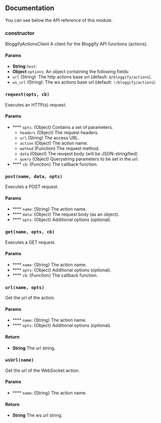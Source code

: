 ## Documentation

You can see below the API reference of this module.

### constructor

BloggifyActionsClient
A client for the Bloggify API functions (actions).

#### Params

- **String** `host`:
- **Object** `options`: An object containing the following fields:
 - `url` (String): The http actions base url (default: `@/bloggify/actions`).
 - `ws_url` (String): The ws actions base url (default: `!/bloggify/actions`).

### `request(opts, cb)`
Executes an HTTP(s) request.

#### Params

- **** `opts`: {Object} Contains a set of parameters.
  - `headers` (Object)    The request headers.
  - `url`     (String)    The access URL.
  - `action`  (Object)    The action name.
  - `method`  (Function)  The request method.
  - `data`    (Object)    The reuqest body (will be JSON-stringified)
  - `query`   (Object)    Querystring parameters to be set in the url.
- **** `cb`: {Function} The callback function.

### `post(name, data, opts)`
Executes a POST request.

#### Params

- **** `name`: {String} The action name.
- **** `data`: {Object} The request body (as an object).
- **** `opts`: {Object} Additional options (optional).

### `get(name, opts, cb)`
Executes a GET request.

#### Params

- **** `name`: {String} The action name.
- **** `opts`: {Object} Additional options (optional).
- **** `cb`: {Function} The callback function.

### `url(name, opts)`
Get the url of the action.

#### Params

- **** `name`: {String} The action name.
- **** `opts`: {Object} Additional options (optional).

#### Return
- **String** The url string.

### `wsUrl(name)`
Get the url of the WebSocket action.

#### Params

- **** `name`: {String} The action name.

#### Return
- **String** The ws url string.

